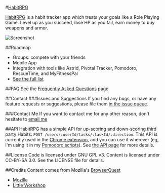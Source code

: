 #[HabitRPG](http://habitrpg.com/)

[HabitRPG](http://habitrpg.com/) is a habit tracker app which treats your goals like a Role Playing Game. Level up as you succeed, lose HP as you fail, earn money to buy weapons and armor.

![Screenshot](https://raw.github.com/lefnire/habitrpg/master/public/img/screenshot.jpeg "Screenshot")

##Roadmap
* Groups: compete with your friends
* Mobile App
* Integration with tools like Astrid, Pivotal Tracker, Pomodoro, RescueTime, and MyFitnessPal
* [See the full list](https://workflowy.com/shared/cd06313a-7c93-ae5f-ae55-e64cae0556e4/)

##FAQ
See the [Frequently Asked Questions](https://github.com/lefnire/habitrpg/wiki/FAQ) page.

##Contact
###Issues and Suggestions
If you find any bugs, or have any feature requests or suggestions, please file them [in the issue queue](https://github.com/lefnire/habitrpg/issues).

###Contact Me
If you want to contact me for any other reason, don't hesitate to [email me](mailto:tylerrenelle@gmail.com)


##API
HabitRPG has a simple API for up-scoring and down-scoring third party Habits: ```POST /users/:userId/tasks/:taskId/:direction```. This API is currently used in the [Chrome extension](https://chrome.google.com/webstore/detail/habitrpg/pidkmpibnnnhneohdgjclfdjpijggmjj), and you can use it wherever (eg, I'm using it in my [Pomodoro scripts](https://www.evernote.com/shard/s17/sh/9cd765e9-9b5e-44ff-a3e1-b46691c3f593/4ab39c1fca3fe6d54c831dfe6550bf5d)). See [the API page](https://github.com/lefnire/habitrpg/wiki/API) for more details.

##License
Code is licensed under GNU GPL v3. Content is licensed under CC-BY-SA 3.0.
See the LICENSE file for details.

##Credits
Content comes from Mozilla's [BrowserQuest](http://browserquest.mozilla.org/) 

* [Mozilla](http://mozilla.org)
* [Little Workshop](http://www.littleworkshop.fr)